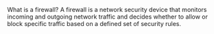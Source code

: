 What is a firewall?
A firewall is a network security device that monitors incoming and outgoing network traffic and decides whether to allow or block specific traffic based on a defined set of security rules.
